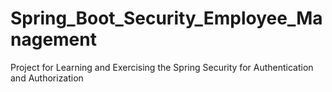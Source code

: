 # Spring_Boot_Security_Employee_Management
 Project for Learning and Exercising the Spring Security for Authentication and Authorization
